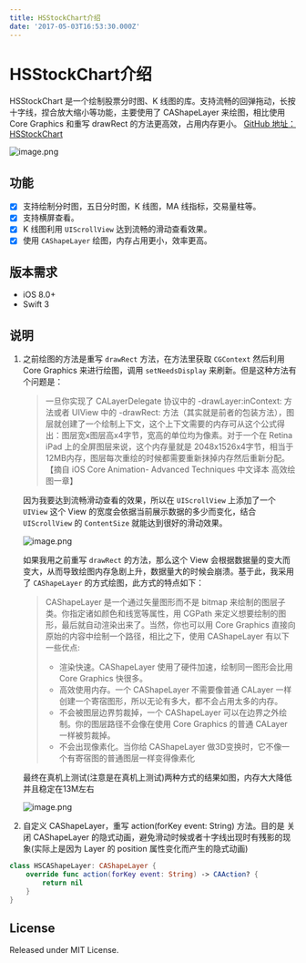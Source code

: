 ```yaml
---
title: HSStockChart介绍
date: '2017-05-03T16:53:30.000Z'
---
```


# HSStockChart介绍

HSStockChart 是一个绘制股票分时图、K 线图的库。支持流畅的回弹拖动，长按十字线，捏合放大缩小等功能，主要使用了 CAShapeLayer 来绘图，相比使用 Core Graphics 和重写 drawRect 的方法更高效，占用内存更小。 [GitHub 地址：HSStockChart](https://github.com/zyphs21/HSStockChart)

![image.png](http://upload-images.jianshu.io/upload_images/757687-92b2069869929ccd.png?imageMogr2/auto-orient/strip%7CimageView2/2/w/1240)

## 功能

* [x] 支持绘制分时图，五日分时图，K 线图，MA 线指标，交易量柱等。
* [x] 支持横屏查看。
* [x] K 线图利用 `UIScrollView` 达到流畅的滑动查看效果。
* [x] 使用 `CAShapeLayer` 绘图，内存占用更小，效率更高。

## 版本需求

* iOS 8.0+
* Swift 3

## 说明

1. 之前绘图的方法是重写 `drawRect` 方法，在方法里获取 `CGContext` 然后利用Core Graphics 来进行绘图，调用 `setNeedsDisplay` 来刷新。但是这种方法有个问题是：

   > 一旦你实现了 CALayerDelegate 协议中的 -drawLayer:inContext: 方法或者 UIView 中的 -drawRect: 方法（其实就是前者的包装方法），图层就创建了一个绘制上下文，这个上下文需要的内存可从这个公式得出：图层宽x图层高x4字节，宽高的单位均为像素。对于一个在 Retina iPad 上的全屏图层来说，这个内存量就是 2048x1526x4字节，相当于12MB内存，图层每次重绘的时候都需要重新抹掉内存然后重新分配。【摘自 iOS Core Animation- Advanced Techniques 中文译本 高效绘图一章】

   因为我要达到流畅滑动查看的效果，所以在 `UIScrollView` 上添加了一个 `UIView` 这个 View 的宽度会依据当前展示数据的多少而变化，结合 `UIScrollView` 的 `ContentSize` 就能达到很好的滑动效果。

   ![image.png](http://upload-images.jianshu.io/upload_images/757687-36a3d278fd71fc4a.png?imageMogr2/auto-orient/strip%7CimageView2/2/w/1240)

   如果我用之前重写 `drawRect` 的方法，那么这个 View 会根据数据量的变大而变大，从而导致绘图内存急剧上升，数据量大的时候会崩溃。基于此，我采用了 `CAShapeLayer` 的方式绘图，此方式的特点如下：

   > CAShapeLayer 是一个通过矢量图形而不是 bitmap 来绘制的图层子类。你指定诸如颜色和线宽等属性，用 CGPath 来定义想要绘制的图形，最后就自动渲染出来了。当然，你也可以用 Core Graphics 直接向原始的内容中绘制一个路径，相比之下，使用 CAShapeLayer 有以下一些优点:
   >
   > * 渲染快速。CAShapeLayer 使用了硬件加速，绘制同一图形会比用 Core Graphics 快很多。
   > * 高效使用内存。一个 CAShapeLayer 不需要像普通 CALayer 一样创建一个寄宿图形，所以无论有多大，都不会占用太多的内存。 
   > * 不会被图层边界剪裁掉，一个 CAShapeLayer 可以在边界之外绘制。你的图层路径不会像在使用 Core Graphics 的普通 CALayer 一样被剪裁掉。
   > * 不会出现像素化。当你给 CAShapeLayer 做3D变换时，它不像一个有寄宿图的普通图层一样变得像素化

   最终在真机上测试\(注意是在真机上测试\)两种方式的结果如图，内存大大降低并且稳定在13M左右

   ![image.png](http://upload-images.jianshu.io/upload_images/757687-a773aeda8ac7ff01.png?imageMogr2/auto-orient/strip%7CimageView2/2/w/1240)

2. 自定义 CAShapeLayer，重写 action\(forKey event: String\) 方法。目的是 关闭 CAShapeLayer 的隐式动画，避免滑动时候或者十字线出现时有残影的现象\(实际上是因为 Layer 的 position 属性变化而产生的隐式动画\)

```swift
class HSCAShapeLayer: CAShapeLayer {
    override func action(forKey event: String) -> CAAction? {
        return nil
    }
}
```

## License

Released under MIT License.

